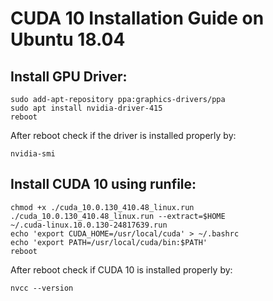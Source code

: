 # CUDA 10 Installation Guide on Ubuntu 18.04

## Install GPU Driver:
```
sudo add-apt-repository ppa:graphics-drivers/ppa
sudo apt install nvidia-driver-415
reboot
```
After reboot check if the driver is installed properly by:
```
nvidia-smi
```

## Install CUDA 10 using runfile:
```
chmod +x ./cuda_10.0.130_410.48_linux.run
./cuda_10.0.130_410.48_linux.run --extract=$HOME
~/.cuda-linux.10.0.130-24817639.run
echo 'export CUDA_HOME=/usr/local/cuda' > ~/.bashrc
echo 'export PATH=/usr/local/cuda/bin:$PATH'
reboot
```
After reboot check if CUDA 10 is installed properly by:
```
nvcc --version
```



